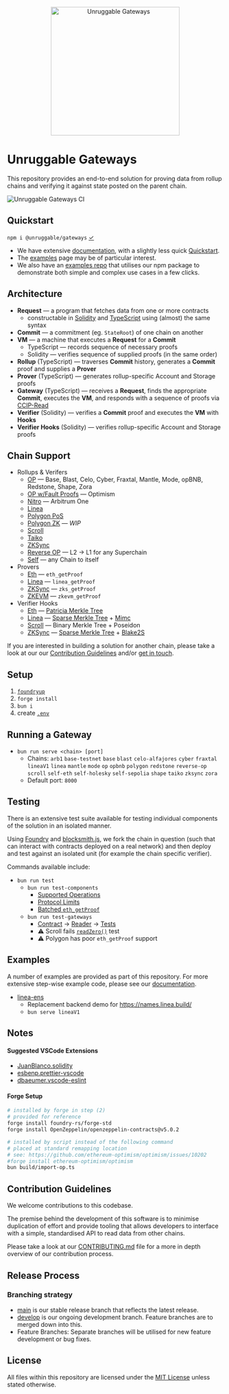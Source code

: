 <p align="center">
	<img src="https://raw.githubusercontent.com/unruggable-labs/unruggable-gateways/main/unruggable-logo-black.png" width="300" alt="Unruggable Gateways">
</p>

# Unruggable Gateways 

This repository provides an end-to-end solution for proving data from rollup chains and verifying it against state posted on the parent chain.

![Unruggable Gateways CI](https://github.com/unruggable-labs/unruggable-gateways/actions/workflows/unruggable-gateways.yml/badge.svg)

## Quickstart

`npm i @unruggable/gateways` [&check;](https://www.npmjs.com/package/@unruggable/unruggable-gateways)

* We have extensive [documentation](https://gateway-docs.unruggable.com), with a slightly less quick [Quickstart](https://gateway-docs.unruggable.com/quickstart). 
* The [examples](https://gateway-docs.unruggable.com/examples) page may be of particular interest. 
* We also have an [examples repo](https://github.com/unruggable-labs/gateway-examples) that utilises our npm package to demonstrate both simple and complex use cases in a few clicks.

## Architecture

- **Request** &mdash; a program that fetches data from one or more contracts
	* constructable in [Solidity](./contracts/GatewayFetcher.sol) and [TypeScript](./src/vm.ts) using (almost) the same syntax
- **Commit** &mdash; a commitment (eg. `StateRoot`) of one chain on another
- **VM** &mdash; a machine that executes a **Request** for a **Commit**
	* TypeScript &mdash; records sequence of necessary proofs
	* Solidity &mdash; verifies sequence of supplied proofs (in the same order)
- **Rollup** (TypeScript) &mdash; traverses **Commit** history, generates a **Commit** proof and supplies a **Prover**
- **Prover** (TypeScript) &mdash; generates rollup-specific Account and Storage proofs
- **Gateway** (TypeScript) &mdash; receives a **Request**, finds the appropriate **Commit**, executes the **VM**, and responds with a sequence of proofs via [CCIP-Read](https://eips.ethereum.org/EIPS/eip-3668)
- **Verifier** (Solidity) &mdash; verifies a **Commit** proof and executes the **VM** with **Hooks**
- **Verifier Hooks** (Solidity) &mdash; verifies rollup-specific Account and Storage proofs

## Chain Support
* Rollups &amp; Verifers
	* [OP](./src/op/OPRollup.ts) &mdash; Base, Blast, Celo, Cyber, Fraxtal, Mantle, Mode, opBNB, Redstone, Shape, Zora
	* [OP w/Fault Proofs](./src/op/OPFaultRollup.ts) &mdash; Optimism
	* [Nitro](./src/nitro/NitroRollup.ts) &mdash; Arbitrum One
	* [Linea](./src/linea/LineaRollup.ts)
	* [Polygon PoS](./src/polygon/PolygonPoSRollup.ts)
	* [Polygon ZK](./src/polygon/ZKEVMRollup.ts) &mdash; *WIP*
	* [Scroll](./src/scroll/ScrollRollup.ts)
	* [Taiko](./src/taiko/TaikoRollup.ts)
	* [ZKSync](./src/zksync/ZKSyncRollup.ts)
	* [Reverse OP](./src/op/ReverseOPRollup.ts) &mdash; L2 &rarr; L1 for any Superchain
	* [Self](./src/eth/EthSelfRollup.ts) &mdash; any Chain to itself
* Provers
	* [Eth](./src/eth//EthProver.ts) &mdash; `eth_getProof`
	* [Linea](./src/linea/LineaProver.ts) &mdash; `linea_getProof`
	* [ZKSync](./src/zksync/ZKSyncProver.ts) &mdash; `zks_getProof`
	* [ZKEVM](./src/polygon/ZKEVMProver.ts) &mdash; `zkevm_getProof`
* Verifier Hooks
	* [Eth](./contracts/eth/EthVerifierHooks.sol) &mdash; [Patricia Merkle Tree](./contracts/eth/MerkleTrie.sol)
	* [Linea](./contracts/linea/LineaVerifierHooks.sol) &mdash; [Sparse Merkle Tree](./contracts/linea/SparseMerkleProof.sol) + [Mimc](./contracts/linea/Mimc.sol)
	* [Scroll](./contracts/scroll/ScrollVerifierHooks.sol) &mdash; Binary Merkle Tree + Poseidon
	* [ZKSync](./contracts/zksync/ZKSyncVerifierHooks.sol) &mdash; [Sparse Merkle Tree](./contracts/zksync/ZKSyncSMT.sol) + [Blake2S](./contracts/zksync/Blake2S.sol)

If you are interested in building a solution for another chain, please take a look at our our [Contribution Guidelines](#contribution-guidelines) and/or [get in touch](https://unruggable.com/contact).

## Setup

1. [`foundryup`](https://book.getfoundry.sh/getting-started/installation)
1. `forge install`
1. `bun i`
1. create [`.env`](./.env.example)

## Running a Gateway

* `bun run serve <chain> [port]`
	* Chains: `arb1` `base-testnet` `base` `blast` `celo-alfajores` `cyber` `fraxtal` `lineaV1` `linea` `mantle` `mode` `op` `opbnb` `polygon` `redstone` `reverse-op` `scroll` `self-eth` `self-holesky` `self-sepolia` `shape` `taiko` `zksync` `zora`
	* Default port: `8000`

## Testing

There is an extensive test suite available for testing individual components of the solution in an isolated manner. 

Using [Foundry](https://getfoundry.sh/) and [blocksmith.js](https://github.com/adraffy/blocksmith.js/), we fork the chain in question (such that can interact with contracts deployed on a real network) and then deploy and test against an isolated unit (for example the chain specific verifier).

Commands available include:

* `bun run test`
	* `bun run test-components`
		* [Supported Operations](./test/components/ops.test.ts)
		* [Protocol Limits](./test/components/limits.test.ts)
		* [Batched `eth_getProof`](./test/components/proofs.test.ts)
	* `bun run test-gateways`
		* [Contract](./test/gateway/SlotDataContract.sol) &rarr; [Reader](./test/gateway/SlotDataReader.sol) &rarr; [Tests](./test/gateway/tests.ts)
		* ⚠️ Scroll fails [`readZero()`](./test/gateway/tests.ts#L26) test
		* ⚠️ Polygon has poor `eth_getProof` support

## Examples

A number of examples are provided as part of this repository. For more extensive step-wise example code, please see our [documentation](https://gateway-docs.unruggable.com/examples).

* [linea-ens](./test/v1/linea-ens.ts)
	* Replacement backend demo for https://names.linea.build/
	* `bun serve lineaV1`

## Notes

#### Suggested VSCode Extensions

* [JuanBlanco.solidity](https://marketplace.visualstudio.com/items?itemName=JuanBlanco.solidity)
* [esbenp.prettier-vscode](https://marketplace.visualstudio.com/items?itemName=esbenp.prettier-vscode)
* [dbaeumer.vscode-eslint](https://marketplace.visualstudio.com/items?itemName=dbaeumer.vscode-eslint)

#### Forge Setup
```sh
# installed by forge in step (2)
# provided for reference
forge install foundry-rs/forge-std
forge install OpenZeppelin/openzeppelin-contracts@v5.0.2

# installed by script instead of the following command
# placed at standard remapping location
# see: https://github.com/ethereum-optimism/optimism/issues/10202
#forge install ethereum-optimism/optimism
bun build/import-op.ts
```

## Contribution Guidelines

We welcome contributions to this codebase. 

The premise behind the development of this software is to minimise duplication of effort and provide tooling that allows developers to interface with a simple, standardised API to read data from other chains.

Please take a look at our [CONTRIBUTING.md](https://github.com/unruggable-labs/unruggable-gateways/blob/main/CONTRIBUTING.md) file for a more in depth overview of our contribution process.

## Release Process

### Branching strategy

* [main](https://github.com/unruggable-labs/unruggable-gateways/tree/main) is our stable release branch that reflects the latest release.
* [develop](https://github.com/unruggable-labs/unruggable-gateways/tree/develop) is our ongoing development branch. Feature branches are to merged down into this.
* Feature Branches: Separate branches will be utilised for new feature development or bug fixes.

## License

All files within this repository are licensed under the [MIT License](https://github.com/ethereum-optimism/optimism/blob/master/LICENSE) unless stated otherwise.
